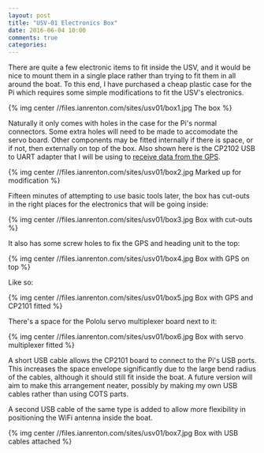```yaml
---
layout: post
title: "USV-01 Electronics Box"
date: 2016-06-04 10:00
comments: true
categories:
---
```


There are quite a few electronic items to fit inside the USV, and it would be nice to mount them in a single place rather than trying to fit them in all around the boat. To this end, I have purchased a cheap plastic case for the Pi which requires some simple modifications to fit the USV's electronics.

{% img center //files.ianrenton.com/sites/usv01/box1.jpg The box %}

Naturally it only comes with holes in the case for the Pi's normal connectors. Some extra holes will need to be made to accomodate the servo board. Other components may be fitted internally if there is space, or if not, then externally on top of the box. Also shown here is the CP2102 USB to UART adapter that I will be using to [receive data from the GPS](../usv-01-gps-test).

{% img center //files.ianrenton.com/sites/usv01/box2.jpg Marked up for modification %}

Fifteen minutes of attempting to use basic tools later, the box has cut-outs in the right places for the electronics that will be going inside:

{% img center //files.ianrenton.com/sites/usv01/box3.jpg Box with cut-outs %}

It also has some screw holes to fix the GPS and heading unit to the top:

{% img center //files.ianrenton.com/sites/usv01/box4.jpg Box with GPS on top %}

Like so:

{% img center //files.ianrenton.com/sites/usv01/box5.jpg Box with GPS and CP2101 fitted %}

There's a space for the Pololu servo multiplexer board next to it:

{% img center //files.ianrenton.com/sites/usv01/box6.jpg Box with servo multiplexer fitted %}

A short USB cable allows the CP2101 board to connect to the Pi's USB ports. This increases the space envelope significantly due to the large bend radius of the cables, although it should still fit inside the boat. A future version will aim to make this arrangement neater, possibly by making my own USB cables rather than using COTS parts.

A second USB cable of the same type is added to allow more flexibility in positioning the WiFi antenna inside the boat.

{% img center //files.ianrenton.com/sites/usv01/box7.jpg Box with USB cables attached %}
